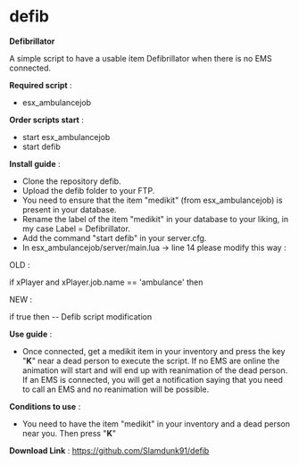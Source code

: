 # defib
**Defibrillator**

A simple script to have a usable item Defibrillator when there is no EMS connected.

__Required script__ :
- esx_ambulancejob

__Order scripts start__ : 

- start esx_ambulancejob
- start defib

__Install guide__ :
- Clone the repository defib.
- Upload the defib folder to your FTP.
- You need to ensure that the item "medikit" (from esx_ambulancejob) is present in your database.
- Rename the label of the item "medikit" in your database to your liking, in my case Label = Defibrillator.
- Add the command "start defib" in your server.cfg.
- In esx_ambulancejob/server/main.lua -> line 14 please modify this way : 

OLD : 

if xPlayer and xPlayer.job.name == 'ambulance' then

NEW : 

if true then -- Defib script modification



__Use guide__ :
- Once connected, get a medikit item in your inventory and press the key "**K**" near a dead person to execute the script.
If no EMS are online the animation will start and will end up with reanimation of the dead person.
If an EMS is connected, you will get a notification saying that you need to call an EMS and no reanimation will be possible.

__Conditions to use__ :
- You need to have the item "medikit" in your inventory and a dead person near you. Then press "**K**"

__Download Link__ :
https://github.com/Slamdunk91/defib
